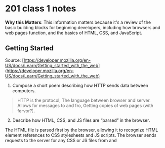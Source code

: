 # 201 class 1 notes

**Why this Matters**: This information matters because it's a review of the basic building blocks for beginning developers, including how browsers and web pages function, and the basics of HTML, CSS, and JavaScript.

## Getting Started

Source: [https://developer.mozilla.org/en-US/docs/Learn/Getting_started_with_the_web](https://developer.mozilla.org/en-US/docs/Learn/Getting_started_with_the_web)

1. Compose a short poem describing how HTTP sends data between computers.

> HTTP is the protocol,
  The language between browser and server.
  Allows for messages to and fro,
  Getting copies of web pages (with fervor?).

2. Describe how HTML, CSS, and JS files are “parsed” in the browser.

The HTML file is parsed first by the browser, allowing it to recognize HTML element references to CSS stylesheets and JS scripts. The browser sends requests to the server for any CSS or JS files from <link> and <script> elements and then parses the CSS and JS. 

To see the visual representation of the page, the browser first generates an in-memory DOM tree from parsed HTML and  CCSOM structure from parsed CSS. It then applies the styles from the CSSOM tree and compiles and executes the parsed JavaScript.

3. How can you find images to add to a Website?

One option is to go to [Google Images](www.google.com/images), click on the Tools button, and filter by Usage Rights --> Creative Commons License.

4. How do you create a String vs a Number in JavaScript?

To signify that the value in a sequence of text is a string, you must enclose it in single or double quote marks, whereas numbers don't have quotes around them.  

5. What is a Variable and why are they important in JavaScript?

Variables are containers that store values. They're declared with the **let** keyword followed by the name given to the variable. They're important because you can't make anything happen in JS without having a Variable to be defined and told what to do, how to relate, etc.
-----------------------------------------------
## Intro to HTML

1.What is an HTML attribute?

Attributes contain extra info about a given element that won't appear in the content.

2.Describe the Anatomy of an HTMl element.

An element contains an opening tag, the content, and the closing tag. 

The opening tag is the name of the element wrapped in <> bracket. It marks where the element begins.

The content is the text an element contains between tags.

The closing tag is the same as the opening tag, but it includes a / before the element name. It makrs where the element ends.


3. What is the Difference between <article> and <section> element tags?

<article> represents a self-contained composition in a document, page, application, or site, intended to be independently distributable or reusable. For example, a newspaper article, blog entry, interactive widget or any other independent item of content.

<section> represents a generic, standalone section of a document; It doesn't have a more specific semantic element to represent it. They should almost always have a heading.

4. What Elements does a “typical” website include?

A "typical" website might include the following elements:

'''
-header: <header>.
-navigation bar: <nav>.
-main content: <main> (with various content subsections represented by <article>, <section>, and <div> elements).
-sidebar: <aside>; often placed inside <main>.
-footer: <footer>.
'''

5. How does metadata influence Search Engine Optimization?

The metadata can influence SEO because the descriptions and keywords used relating to the content of your page has the potential to make your page appear higher (or lower) in relevant search engine searches.

6. How is the <meta> HTML tag used when specifying metadata?

It can be used to specify the document's character encoding using **<meta> charset="utf-8:**, for example.

Or it can include **name** and **content** attributes to specify the type of metadata element/type of information and to specify the actual meta content. 

Example from [This source](https://developer.mozilla.org/en-US/docs/Learn/HTML/Introduction_to_HTML/The_head_metadata_in_HTML)

'''
<meta name="author" content="Chris Mills" />
<meta
  name="description"
  content="The MDN Web Docs Learning Area aims to provide
complete beginners to the Web with all they need to know to get
started with developing web sites and applications." />

'''
-----------------------------------------------

## Miscellaneous

### How To Design A Website

1. What is the first step to designing a Website?

To define what you want to accomplish with it.

2. What is the most important question to answer when designing a Website?

"What exactly do I want to accomplish?"

-----------------------------------------------

## Semantics

1. Why should you use an '<h1>' element over a '<span>' element to display a top level heading?

Because '<h1>' means "a top level heading on your page," and '<span>' is an inline non-semantic element used mostly when you don't want to add specific meaning or you can't think of a better semantic text element to wrap your content.

2. What are the benefits of using semantic tags in our HTML?

[This source](https://developer.mozilla.org/en-US/docs/Glossary/Semantics) lists the following as some of the benefits of using semantic markup in HTML:

-Search engines will consider its contents as important keywords to influence the page's search rankings (see SEO.)
-Screen readers can use it as a signpost to help visually impaired users navigate a page.
-Finding blocks of meaningful code is significantly easier than searching through endless divs with or without semantic or namespaced classes.
-Suggests to the developer the type of data that will be populated.
-Semantic naming mirrors proper custom element/component naming.

-----------------------------------------------

## What is JavaScript?

1. Describe 2 things that require JavaScript in the Browser?

Animating images and dynamically updating content both require JS in the browser.

2. How can you add JavaScript to an HTML document?

Using the **script** element. You can create a script.js file in the same directory as your HTML file, or add JavaScript inline - inside of your HTML.

## Things I Want To Know More About:
Nothing at the moment!